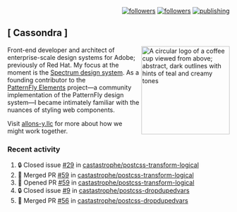 <p align="right"><a rel="me" href="https://front-end.social/@castastrophe">
    <img alt="followers" title="Follow me on Mastodon" src="https://img.shields.io/mastodon/follow/109297102751309835?domain=https%3A%2F%2Ffront-end.social&label=Follow&logo=mastodon&logoColor=white&style=for-the-badge&labelColor=008080&color=006969"/></a>
  <a href="https://codepen.io/castastrophe/">
    <img alt="followers" title="Follow me on CodePen" src="https://img.shields.io/badge/23-1?color=640464&labelColor=7c007c&style=for-the-badge&logo=codepen&label=Follow"/></a>
<a href="https://castastrophe.medium.com/">
    <img alt="publishing" title="View articles on Medium" src="https://img.shields.io/badge/107-1?color=666&labelColor=444&label=subscribe&logo=medium&logoColor=white&style=for-the-badge"/></a>
</p>

## [&nbsp;Cassondra&nbsp;]

<img align="right" src="https://github-production-user-asset-6210df.s3.amazonaws.com/1840295/253016758-ba468774-1cd3-42c2-8f43-947b5eeb5edf.png" height="200" alt="A circular logo of a coffee cup viewed from above; abstract, dark outlines with hints of teal and creamy tones">

Front-end developer and architect of enterprise-scale design systems for Adobe; previously of Red Hat. My focus at the moment is the [Spectrum design system](https://github.com/adobe/spectrum-css). As a founding contributor to the [PatternFly&nbsp;Elements](https://github.com/patternfly/patternfly-elements) project&mdash;a community implementation of the PatternFly design system&mdash;I became intimately familiar with the nuances of styling web components.

Visit [allons-y.llc](http://allons-y.llc/) for more about how we might work together.

### Recent activity

<!--START_SECTION:activity-->
1. 🔒 Closed issue [#29](https://github.com/castastrophe/postcss-transform-logical/issues/29) in [castastrophe/postcss-transform-logical](https://github.com/castastrophe/postcss-transform-logical)
2. 🎉 Merged PR [#59](https://github.com/castastrophe/postcss-transform-logical/pull/59) in [castastrophe/postcss-transform-logical](https://github.com/castastrophe/postcss-transform-logical)
3. 💪 Opened PR [#59](https://github.com/castastrophe/postcss-transform-logical/pull/59) in [castastrophe/postcss-transform-logical](https://github.com/castastrophe/postcss-transform-logical)
4. 🔒 Closed issue [#9](https://github.com/castastrophe/postcss-dropdupedvars/issues/9) in [castastrophe/postcss-dropdupedvars](https://github.com/castastrophe/postcss-dropdupedvars)
5. 🎉 Merged PR [#56](https://github.com/castastrophe/postcss-dropdupedvars/pull/56) in [castastrophe/postcss-dropdupedvars](https://github.com/castastrophe/postcss-dropdupedvars)
<!--END_SECTION:activity-->
